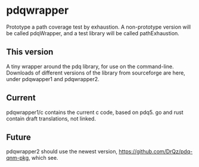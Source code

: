 # pdqwrapper


Prototype a path coverage test by exhaustion.  A non-prototype
version will be called pdqWrapper, and a test library will be called
pathExhaustion.

## This version
A tiny wrapper around the pdq library, for use on the command-line.
Downloads of different versions of the library from sourceforge
are here, under pdqwapper1 and pdqwrapper2.


## Current
pdqwrapper1/c contains the current c code, based on pdq5. 
go and rust contain draft translations, not linked.

## Future
pdqwrapper2 should use the newest version, https://github.com/DrQz/pdq-qnm-pkg, which see.

